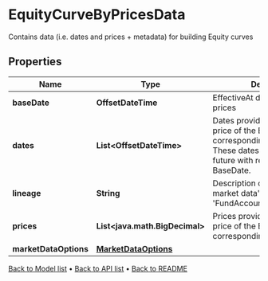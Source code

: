 

# EquityCurveByPricesData

Contains data (i.e. dates and prices + metadata) for building Equity curves

## Properties

| Name | Type | Description | Notes |
|------------ | ------------- | ------------- | -------------|
|**baseDate** | **OffsetDateTime** | EffectiveAt date of the provided prices |  |
|**dates** | **List&lt;OffsetDateTime&gt;** | Dates provided for the forward price of the Equity at the corresponding price in Prices. These dates should be in the future with respect to the BaseDate. |  |
|**lineage** | **String** | Description of the complex market data&#39;s lineage e.g. &#39;FundAccountant_GreenQuality&#39;. |  [optional] |
|**prices** | **List&lt;java.math.BigDecimal&gt;** | Prices provided for the forward price of the Equity at the corresponding date in Dates. |  |
|**marketDataOptions** | [**MarketDataOptions**](MarketDataOptions.md) |  |  [optional] |



[Back to Model list](../README.md#documentation-for-models) &#8226; [Back to API list](../README.md#documentation-for-api-endpoints) &#8226; [Back to README](../README.md)


